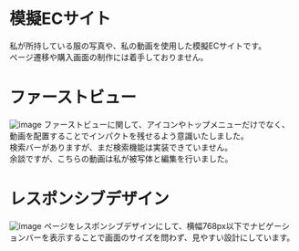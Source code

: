 # 模擬ECサイト
私が所持している服の写真や、私の動画を使用した模擬ECサイトです。<br>
ページ遷移や購入画面の制作には着手しておりません。<br>

# ファーストビュー
![image](https://user-images.githubusercontent.com/99400419/153410450-3ce3c7f9-f0e3-421b-8cc8-0c0b85440e67.png)
ファーストビューに関して、アイコンやトップメニューだけでなく、動画を配置することでインパクトを残せるよう意識いたしました。<br>
検索バーがありますが、まだ検索機能は実装できていません。<br>
余談ですが、こちらの動画は私が被写体と編集を行いました。<br>

# レスポンシブデザイン
![image](https://user-images.githubusercontent.com/99400419/153412025-727d4a24-ceac-4f6b-a06d-f2e04acb4a36.png)
ページをレスポンシブデザインにして、横幅768px以下でナビゲーションバーを表示することで画面のサイズを問わず、見やすい設計にしています。

